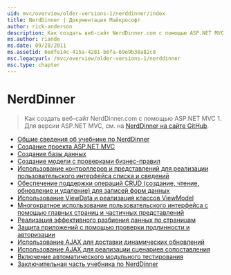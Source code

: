 ```yaml
---
uid: mvc/overview/older-versions-1/nerddinner/index
title: NerdDinner | Документация Майкрософт
author: rick-anderson
description: Как создать веб-сайт NerdDinner.com с помощью ASP.NET MVC 1. Для версии ASP.NET MVC 3 посетите nerddinner на сайте GitHub.
ms.author: riande
ms.date: 09/28/2011
ms.assetid: 6edfe14c-415a-4281-b6fa-69e9b38a82c8
msc.legacyurl: /mvc/overview/older-versions-1/nerddinner
msc.type: chapter
---
```

<a name="nerddinner"></a>NerdDinner
====================
> Как создать веб-сайт NerdDinner.com с помощью ASP.NET MVC 1. Для версии ASP.NET MVC, см. на [NerdDinner на сайте GitHub](https://github.com/AspNetMVPSamples/NerdDinner).


- [Общие сведения об учебнике по NerdDinner](introducing-the-nerddinner-tutorial.md)
- [Создание проекта ASP.NET MVC](create-a-new-aspnet-mvc-project.md)
- [Создание базы данных](create-a-database.md)
- [Создание модели с проверками бизнес-правил](build-a-model-with-business-rule-validations.md)
- [Использование контроллеров и представлений для реализации пользовательского интерфейса списка и сведений](use-controllers-and-views-to-implement-a-listingdetails-ui.md)
- [Обеспечение поддержки операций CRUD (создание, чтение, обновление и удаление) для записей форм данных](provide-crud-create-read-update-delete-data-form-entry-support.md)
- [Использование ViewData и реализация классов ViewModel](use-viewdata-and-implement-viewmodel-classes.md)
- [Многократное использование пользовательского интерфейса с помощью главных страниц и частичных представлений](re-use-ui-using-master-pages-and-partials.md)
- [Реализация эффективного разбиения данных по страницам](implement-efficient-data-paging.md)
- [Защита приложений с помощью проверки подлинности и авторизации](secure-applications-using-authentication-and-authorization.md)
- [Использование AJAX для доставки динамических обновлений](use-ajax-to-deliver-dynamic-updates.md)
- [Использование AJAX для реализации сценариев сопоставления](use-ajax-to-implement-mapping-scenarios.md)
- [Включение автоматического модульного тестирования](enable-automated-unit-testing.md)
- [Заключительная часть учебника по NerdDinner](nerddinner-wrap-up.md)
